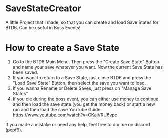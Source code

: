 # SaveStateCreator
A little Project that I made, so that you can create and load Save States for BTD6. Can be useful in Boss Events! 

# How to create a Save State
1. Go to the BTD6 Main Menu. Then press the "Create Save State" Button and name your save whatever you want. Now the current Save State has been saved.
2. If you want to return to a Save State, just close BTD6 and press the "Load Save State" Button, then select the save you want to load.
3. If you wanna Rename or Delete Saves, just press on "Manage Save States"
4. If you die during the boss event, you can either use money to continue and then load the save state (you get the money back) or start a new run and then load the save
YouTube Guide: https://www.youtube.com/watch?v=CKajVRU6vpc

If you made a mistake or need any help, feel free to dm me on discord (pepf9). 
